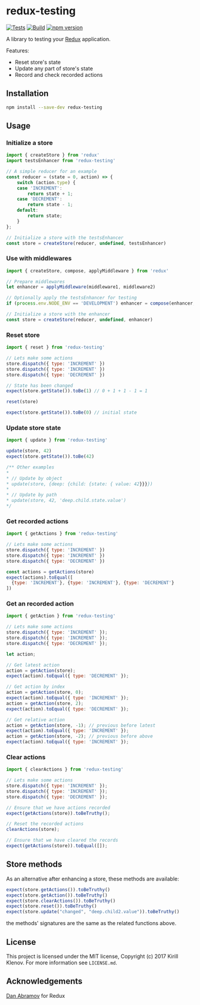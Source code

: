 # redux-testing

[![Tests](https://github.com/klen/redux-testing/actions/workflows/test.yml/badge.svg)](https://github.com/klen/redux-testing/actions/workflows/test.yml)
[![Build](https://github.com/klen/redux-testing/actions/workflows/build.yml/badge.svg)](https://github.com/klen/redux-testing/actions/workflows/build.yml)
[![npm version](https://badge.fury.io/js/redux-testing.svg)](https://badge.fury.io/js/redux-testing)

A library to testing your [Redux](https://reduxjs.org) application.

Features:

* Reset store's state
* Update any part of store's state
* Record and check recorded actions

## Installation

```bash
npm install --save-dev redux-testing
```

## Usage

### Initialize a store

```javascript
import { createStore } from 'redux'
import testsEnhancer from 'redux-testing'

// A simple reducer for an example
const reducer = (state = 0, action) => {
    switch (action.type) {
    case 'INCREMENT':
        return state + 1;
    case 'DECREMENT':
        return state - 1;
    default:
        return state;
    }
};

// Initialize a store with the testsEnhancer
const store = createStore(reducer, undefined, testsEnhancer)
```

### Use with middlewares

```javascript
import { createStore, compose, applyMiddleware } from 'redux'

// Prepare middlewares
let enhancer = applyMiddleware(middleware1, middleware2)

// Optionally apply the testsEnhancer for testing
if (process.env.NODE_ENV == 'DEVELOPMENT') enhancer = compose(enhancer, testsEnhancer)

// Initialize a store with the enhancer
const store = createStore(reducer, undefined, enhancer)
```

### Reset store

```javascript
import { reset } from 'redux-testing'

// Lets make some actions
store.dispatch({ type: 'INCREMENT' })
store.dispatch({ type: 'INCREMENT' })
store.dispatch({ type: 'DECREMENT' })

// State has been changed
expect(store.getState()).toBe(1) // 0 + 1 + 1 - 1 = 1

reset(store)

expect(store.getState()).toBe(0) // initial state
```

### Update store state
```javascript
import { update } from 'redux-testing'

update(store, 42)
expect(store.getState()).toBe(42)

/** Other examples
*
* // Update by object
* update(store, {deep: {child: {state: { value: 42}}}})
*
* // Update by path
* update(store, 42, 'deep.child.state.value')
*/
```

### Get recorded actions

```javascript
import { getActions } from 'redux-testing'

// Lets make some actions
store.dispatch({ type: 'INCREMENT' })
store.dispatch({ type: 'INCREMENT' })
store.dispatch({ type: 'DECREMENT' })

const actions = getActions(store)
expect(actions).toEqual([
  {type: 'INCREMENT'}, {type: 'INCREMENT'}, {type: 'DECREMENT'}
])

```

### Get an recorded action

```javascript
import { getAction } from 'redux-testing'

// Lets make some actions
store.dispatch({ type: 'INCREMENT' });
store.dispatch({ type: 'INCREMENT' });
store.dispatch({ type: 'DECREMENT' });

let action;

// Get latest action
action = getAction(store);
expect(action).toEqual({ type: 'DECREMENT' });

// Get action by index
action = getAction(store, 0);
expect(action).toEqual({ type: 'INCREMENT' });
action = getAction(store, 2);
expect(action).toEqual({ type: 'DECREMENT' });

// Get relative action
action = getAction(store, -1); // previous before latest
expect(action).toEqual({ type: 'INCREMENT' });
action = getAction(store, -2); // previous before above
expect(action).toEqual({ type: 'INCREMENT' });
```

### Clear actions

```javascript
import { clearActions } from 'redux-testing'

// Lets make some actions
store.dispatch({ type: 'INCREMENT' });
store.dispatch({ type: 'INCREMENT' });
store.dispatch({ type: 'DECREMENT' });

// Ensure that we have actions recorded
expect(getActions(store)).toBeTruthy();

// Reset the recorded actions
clearActions(store);

// Ensure that we have cleared the records
expect(getActions(store)).toEqual([]);

```

## Store methods

As an alternative after enhancing a store, these methods are available:

```javascript
expect(store.getActions()).toBeTruthy()
expect(store.getAction()).toBeTruthy()
expect(store.clearActions()).toBeTruthy()
expect(store.reset()).toBeTruthy()
expect(store.update("changed", "deep.child2.value")).toBeTruthy()
```

the methods' signatures are the same as the related functions above.

## License

This project is licensed under the MIT license, Copyright (c) 2017 Kirill Klenov. For more information see `LICENSE.md`.

## Acknowledgements

[Dan Abramov](https://github.com/gaearon) for Redux
